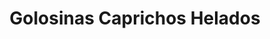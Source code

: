 ---
title: "Golosinas Caprichos Helados"
url: /a-guarda/golosinas-caprichos-helados/
shop: quiosco
---
